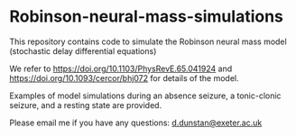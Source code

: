 # Robinson-neural-mass-simulations
This repository contains code to simulate the Robinson neural mass model (stochastic delay differential equations)


We refer to https://doi.org/10.1103/PhysRevE.65.041924 and https://doi.org/10.1093/cercor/bhj072 for details of the model. 

Examples of model simulations during an absence seizure, a tonic-clonic seizure, and a resting state are provided.

Please email me if you have any questions: d.dunstan@exeter.ac.uk

